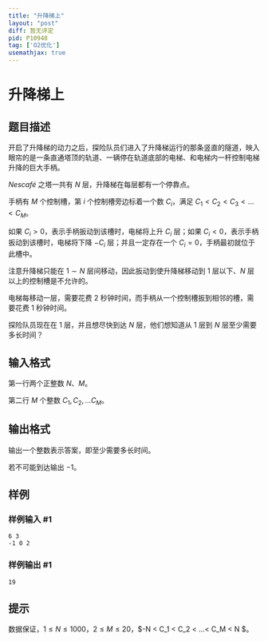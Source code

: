 ```yaml
---
title: "升降梯上"
layout: "post"
diff: 暂无评定
pid: P10948
tag: ['O2优化']
usemathjax: true
---
```


# 升降梯上
## 题目描述

开启了升降梯的动力之后，探险队员们进入了升降梯运行的那条竖直的隧道，映入眼帘的是一条直通塔顶的轨道、一辆停在轨道底部的电梯、和电梯内一杆控制电梯升降的巨大手柄。

$Nescafé$ 之塔一共有 $N$ 层，升降梯在每层都有一个停靠点。

手柄有 $M$ 个控制槽，第 $i$ 个控制槽旁边标着一个数 $C_i$，满足 $C_1 < C_2 < C_3 <\dots< C_M$。

如果 $C_i>0$，表示手柄扳动到该槽时，电梯将上升 $C_i$ 层；如果 $C_i<0$，表示手柄扳动到该槽时，电梯将下降 $-C_i$ 层；并且一定存在一个 $C_i=0$，手柄最初就位于此槽中。

注意升降梯只能在 $1 \sim N$ 层间移动，因此扳动到使升降梯移动到 $1$ 层以下、$N$ 层以上的控制槽是不允许的。

电梯每移动一层，需要花费 $2$ 秒钟时间，而手柄从一个控制槽扳到相邻的槽，需要花费 $1$ 秒钟时间。

探险队员现在在 $1$ 层，并且想尽快到达 $N$ 层，他们想知道从 $1$ 层到 $N$ 层至少需要多长时间？
## 输入格式

第一行两个正整数 $N、M$。

第二行 $M$ 个整数 $C_1,C_2,\dots C_M$。
## 输出格式

输出一个整数表示答案，即至少需要多长时间。

若不可能到达输出 $-1$。
## 样例

### 样例输入 #1
```
6 3
-1 0 2
```
### 样例输出 #1
```
19
```
## 提示

数据保证，$1 \le N \le 1000$，$2 \le M \le 20$，$-N < C_1 < C_2 < ...< C_M < N $。
